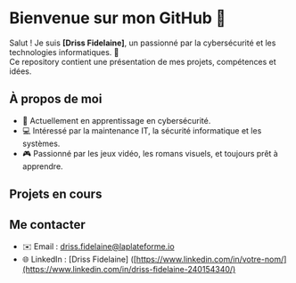 # Bienvenue sur mon GitHub 👋

Salut ! Je suis **[Driss Fidelaine]**, un passionné par la cybersécurité et les technologies informatiques. 🚀  
Ce repository contient une présentation de mes projets, compétences et idées.

## À propos de moi
- 🌱 Actuellement en apprentissage en cybersécurité.
- 💻 Intéressé par la maintenance IT, la sécurité informatique et les systèmes.
- 🎮 Passionné par les jeux vidéo, les romans visuels, et toujours prêt à apprendre.

## Projets en cours


## Me contacter
- ✉️ Email : [driss.fidelaine@laplateforme.io](mailto:driss.fidelaine@laplateforme.io)
- 🌐 LinkedIn : [Driss Fidelaine] ([https://www.linkedin.com/in/votre-nom/](https://www.linkedin.com/in/driss-fidelaine-240154340/)
